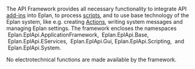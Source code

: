 The API Framework provides all necessary functionality to integrate API [add-ins](AddIns.html) into Eplan, to process [scripts](Scripts.html), and to use base technology of the Eplan system, like e.g. creating [Actions](Actions.html), writing system messages and managing Eplan settings. The framework encloses the namespaces  Eplan.EplApi.ApplicationFramework,  Eplan.EplApi.Base,  Eplan.EplApi.EServices,  Eplan.EplApi.Gui, Eplan.EplApi.Scripting,  and  Eplan.EplApi.System.

No electrotechnical functions are made available by the framework.

